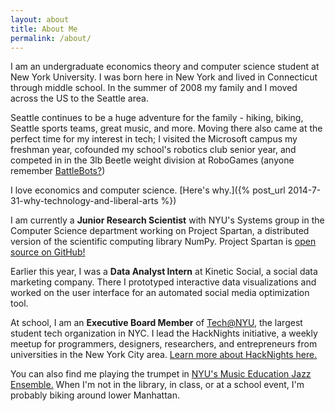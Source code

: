 ```yaml
---
layout: about
title: About Me
permalink: /about/
---
```


I am an undergraduate economics theory and computer science student at New York
University. I was born here in New York and lived in Connecticut through middle
school. In the summer of 2008 my family and I moved across the US to the
Seattle area.

Seattle continues to be a huge adventure for the family - hiking, biking,
Seattle sports teams, great music, and more. Moving there also came at the
perfect time for my interest in tech; I visited the Microsoft campus my
freshman year, cofounded my school's robotics club senior year, and competed in
in the 3lb Beetle weight division at RoboGames (anyone remember
[BattleBots?](https://www.youtube.com/watch?v=Oo3zWxO3yYs))

I love economics and computer science.
[Here's why.]({% post_url 2014-7-31-why-technology-and-liberal-arts %})

I am currently a **Junior Research Scientist** with NYU's Systems group in the
Computer Science department working on Project Spartan, a distributed version
of the scientific computing library NumPy. Project Spartan is [open source on
GitHub!](https://github.com/spartan-array/spartan/)

Earlier this year, I was a **Data Analyst Intern** at Kinetic Social, a social
data marketing company. There I prototyped interactive data visualizations and
worked on the user interface for an automated social media optimization tool.

At school, I am an **Executive Board Member** of
[Tech@NYU](http://www.techatnyu.org/), the largest student tech organization in
NYC. I lead the HackNights initiative, a weekly meetup for programmers,
designers, researchers, and entrepreneurs from universities in the New York
City area. [Learn more about HackNights
here.](http://www.techatnyu.org/#build-and-socialize)

You can also find me playing the trumpet in [NYU's Music Education Jazz
Ensemble.](https://www.facebook.com/pages/NYU-Music-Education-Jazz-Ensemble/149497651746377)
When I'm not in the library, in class, or at a school event, I'm probably
biking around lower Manhattan.

